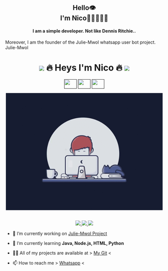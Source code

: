 <h2 align="center">Hello👁<br>I'm Nico🎩🔨👮🏻‍♂️</h1>
<h4 align="center">I am a simple developer. Not like Dennis Ritchie..</h3>
<h7 align="left">Moreover, I am the founder of the Julie-Mwol whatsapp user bot project. <br>Julie-Mwol</h7>


<h1 align="center">
     <img src="https://github.com/souvikguria98/souvikguria98/blob/master/Hi.gif" width="25"> 
                                   🔥 Heys I'm Nico  🔥 
     <img src="https://github.com/souvikguria98/souvikguria98/blob/master/Hi.gif" width="25"></h2>
<p align="center">
  <a href="" target="white"><img align="center" src="https://cdn.jsdelivr.net/npm/simple-icons@3.0.1/icons/codepen.svg" alt="" height="30" width="40" /></a>
  <a href="" target="blank"><img align="center" src="https://cdn.jsdelivr.net/npm/simple-icons@3.0.1/icons/dev-dot-to.svg" alt="" height="30" width="40" /></a>
  <a href="" target="blank"><img align="center" src="https://cdn.jsdelivr.net/npm/simple-icons@3.0.1/icons/hackerrank.svg" alt="" height="30" width="40" /></a>
</p>
   <p align='center'>
   <a href="https://www.python.org/" alt="made-with-python"> <img src="https://github.com/devSouvik/devSouvik/blob/master/gif2.gif.gif"width="500" /> </a>
</p>
     


##
<p align="center">
  <a href="https://github.com/Nico-SL-Technical-Tips">
    <img src="https://komarev.com/ghpvc/?username=Nico-SL-Technical-Tips&label=Profile%20views&color=ff69b4&label=Profile+Views&style=plastic">

  </a>
  <a href="https://github.com/SLTechnicalTips/Julie-Mwol?tab=stars">
    <img src="https://img.shields.io/github/stars/BlackAmda?color=ff69b4&label=Stars&style=plastic">

  </a>
  <a href="https://github.com/Nico-SL-Technical-Tips?tab=followers">
    <img src="https://img.shields.io/github/followers/Nico-SL-Technical-Tips?color=ff69b4&label=Followers&style=plastic">

  </a>
</p>


- 🔭 I’m currently working on [Julie-Mwol Project](https://github.com/SLTechnicalTips/Julie-Mwol)

- 🌱 I’m currently learning **Java, Node.js, HTML, Python**

- 👨‍💻 All of my projects are available at > [My Git](https://github.com/SLTechnicalTips/) <

- 📫 How to reach me > [Whatsapp](https://wa.me/94784621232) <

